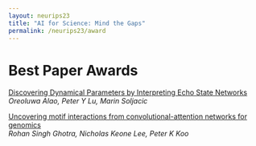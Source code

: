 ```yaml
---
layout: neurips23
title: "AI for Science: Mind the Gaps"
permalink: /neurips23/award
---
```



# Best Paper Awards

[Discovering Dynamical Parameters by Interpreting Echo State Networks](https://openreview.net/forum?id=coaSxusdBLX)<br>
*Oreoluwa Alao, Peter Y Lu, Marin Soljacic*

[Uncovering motif interactions from convolutional-attention networks for genomics](https://openreview.net/forum?id=ITOQhccyRsk)<br>
*Rohan Singh Ghotra, Nicholas Keone Lee, Peter K Koo*
